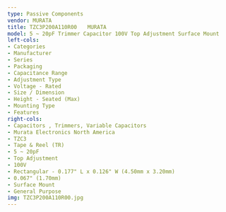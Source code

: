 ```yaml
---
type: Passive Components
vendor: MURATA
title: TZC3P200A110R00　　MURATA
model: 5 ~ 20pF Trimmer Capacitor 100V Top Adjustment Surface Mount
left-cols:
- Categories
- Manufacturer
- Series
- Packaging 
- Capacitance Range
- Adjustment Type
- Voltage - Rated
- Size / Dimension
- Height - Seated (Max)
- Mounting Type
- Features
right-cols:
- Capacitors , Trimmers, Variable Capacitors
- Murata Electronics North America
- TZC3
- Tape & Reel (TR) 
- 5 ~ 20pF
- Top Adjustment
- 100V
- Rectangular - 0.177" L x 0.126" W (4.50mm x 3.20mm)
- 0.067" (1.70mm)
- Surface Mount
- General Purpose
img: TZC3P200A110R00.jpg
---
```

